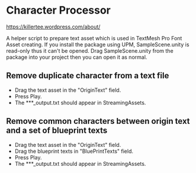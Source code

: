 # Character Processor

<https://killertee.wordpress.com/about/>

A helper script to prepare text asset which is used in TextMesh Pro Font Asset creating.
If you install the package using UPM, SampleScene.unity is read-only thus it can't be opened. Drag SampleScene.unity from the package into your project then you can open it as normal.

## Remove duplicate character from a text file

+ Drag the text asset in the "OriginText" field.
+ Press Play.
+ The ***_output.txt should appear in StreamingAssets.

## Remove common characters between origin text and a set of blueprint texts

+ Drag the text asset in the "OriginText" field.
+ Drag the blueprint texts in "BluePrintTexts" field.
+ Press Play.
+ The ***_output.txt should appear in StreamingAssets.
